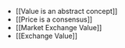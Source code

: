 
- [[Value is an abstract concept]]
- [[Price is a consensus]]
- [[Market Exchange Value]]
- [[Exchange Value]]
